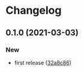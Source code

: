 # Changelog
## 0.1.0 (2021-03-03)


### New

* first release ([32a8c86](https://github.com/spartan/service/commit/32a8c86add68cde505be808918717e693bf01bf4))
